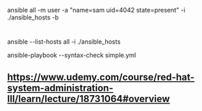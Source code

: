 ansible all -m user -a "name=sam uid=4042 state=present" -i ./ansible_hosts -b

#
ansible --list-hosts all -i ./ansible_hosts

ansible-playbook --syntax-check simple.yml


## https://www.udemy.com/course/red-hat-system-administration-lll/learn/lecture/18731064#overview